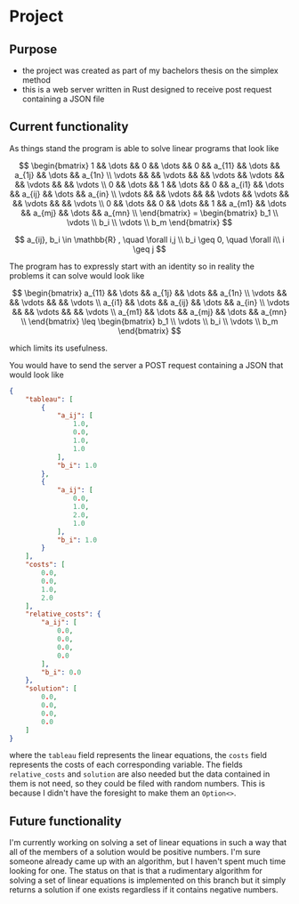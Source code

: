 # Project

## Purpose

- the project was created as part of my bachelors thesis on the simplex method
- this is a web server written in Rust designed to receive post request containing a JSON file

## Current functionality

As things stand the program is able to solve linear programs that look like

$$
\begin{bmatrix}
    1 && \dots && 0 && \dots && 0 && a_{11} && \dots && a_{1j} && \dots && a_{1n} \\
    \vdots &&  && \vdots && && \vdots && \vdots &&  && \vdots &&  && \vdots \\
    0 && \dots && 1 && \dots && 0 && a_{i1} && \dots && a_{ij} && \dots && a_{in} \\
    \vdots &&  && \vdots && && \vdots && \vdots &&  && \vdots &&  && \vdots \\
    0 && \dots && 0 && \dots && 1 && a_{m1} && \dots && a_{mj} && \dots && a_{mn} \\
\end{bmatrix} =
\begin{bmatrix}
b_1 \\
\vdots \\
b_i \\
\vdots \\
b_m
\end{bmatrix}
$$

$$
a_{ij}, b_i \in \mathbb{R} , \quad \forall i,j \\
b_i \geq 0, \quad \forall i\\
i \geq j
$$

The program has to expressly start with an identity so in reality the problems it can solve would look like

$$
\begin{bmatrix}
    a_{11} && \dots && a_{1j} && \dots && a_{1n} \\
    \vdots &&  && \vdots &&  && \vdots \\
    a_{i1} && \dots && a_{ij} && \dots && a_{in} \\
    \vdots &&  && \vdots &&  && \vdots \\
    a_{m1} && \dots && a_{mj} && \dots && a_{mn} \\
\end{bmatrix} \leq
\begin{bmatrix}
b_1 \\
\vdots \\
b_i \\
\vdots \\
b_m
\end{bmatrix}
$$

which limits its usefulness.

You would have to send the server a POST request containing a JSON that would look like

```json
{
    "tableau": [
        {
            "a_ij": [
                1.0,
                0.0,
                1.0,
                1.0
            ],
            "b_i": 1.0
        },
        {
            "a_ij": [
                0.0,
                1.0,
                2.0,
                1.0
            ],
            "b_i": 1.0
        }
    ],
    "costs": [
        0.0,
        0.0,
        1.0,
        2.0
    ],
    "relative_costs": {
        "a_ij": [
            0.0,
            0.0,
            0.0,
            0.0
        ],
        "b_i": 0.0
    },
    "solution": [
        0.0,
        0.0,
        0.0,
        0.0
    ]
}
```

where the `tableau` field represents the linear equations, the `costs` field represents the costs of each corresponding variable. The fields `relative_costs` and `solution` are also needed but the data contained in them is not need, so they could be filed with random numbers. This is because I didn't have the foresight to make them an `Option<>`.

## Future functionality

I'm currently working on solving a set of linear equations in such a way that all of the members of a solution would be positive numbers. I'm sure someone already came up with an algorithm, but I haven't spent much time looking for one. The status on that is that a rudimentary algorithm for solving a set of linear equations is implemented on this branch but it simply returns a solution if one exists regardless if it contains negative numbers.
